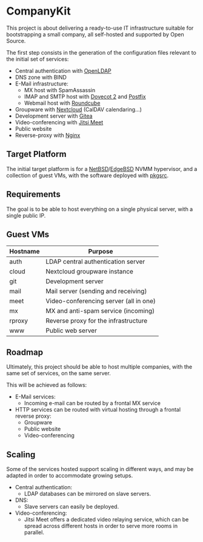 CompanyKit
==========

This project is about delivering a ready-to-use IT infrastructure suitable for
bootstrapping a small company, all self-hosted and supported by Open Source.

The first step consists in the generation of the configuration files relevant to
the initial set of services:

* Central authentication with [OpenLDAP](https://www.openldap.org/)
* DNS zone with BIND
* E-Mail infrastructure:
  * MX host with SpamAssassin
  * IMAP and SMTP host with [Dovecot 2](https://www.dovecot.org/) and
    [Postfix](https://www.postfix.org/)
  * Webmail host with [Roundcube](https://roundcube.net/)
* Groupware with [Nextcloud](https://www.nextcloud.com/) (CalDAV calendaring...)
* Development server with [Gitea](https://about.gitea.com/)
* Video-conferencing with [Jitsi Meet](https://jitsi.org/jitsi-meet/)
* Public website
* Reverse-proxy with [Nginx](https://nginx.org/)

Target Platform
---------------

The initial target platform is for a
[NetBSD](https://www.NetBSD.org/)/[EdgeBSD](https://www.edgebsd.org/) NVMM
hypervisor, and a collection of guest VMs, with the software deployed with
[pkgsrc](https://www.pkgsrc.org/).

Requirements
------------

The goal is to be able to host everything on a single physical server, with a
single public IP.

Guest VMs
---------

| Hostname | Purpose                                |
|----------|----------------------------------------|
| auth     | LDAP central authentication server     |
| cloud    | Nextcloud groupware instance           |
| git      | Development server                     |
| mail     | Mail server (sending and receiving)    |
| meet     | Video-conferencing server (all in one) |
| mx       | MX and anti-spam service (incoming)    |
| rproxy   | Reverse proxy for the infrastructure   |
| www      | Public web server                      |

Roadmap
-------

Ultimately, this project should be able to host multiple companies, with the
same set of services, on the same server.

This will be achieved as follows:

* E-Mail services:
  * Incoming e-mail can be routed by a frontal MX service
* HTTP services can be routed with virtual hosting through a frontal reverse
  proxy:
  * Groupware
  * Public website
  * Video-conferencing

Scaling
-------

Some of the services hosted support scaling in different ways, and may be
adapted in order to accommodate growing setups.

* Central authentication:
  * LDAP databases can be mirrored on slave servers.
* DNS:
  * Slave servers can easily be deployed.
* Video-conferencing:
  * Jitsi Meet offers a dedicated video relaying service, which can be spread
    across different hosts in order to serve more rooms in parallel.

